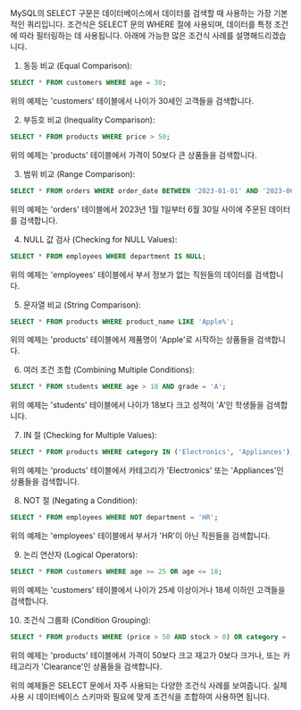MySQL의 SELECT 구문은 데이터베이스에서 데이터를 검색할 때 사용하는 가장 기본적인 쿼리입니다. 조건식은 SELECT 문의 WHERE 절에 사용되며, 데이터를 특정 조건에 따라 필터링하는 데 사용됩니다. 아래에 가능한 많은 조건식 사례를 설명해드리겠습니다.

1. 동등 비교 (Equal Comparison):

```sql
SELECT * FROM customers WHERE age = 30;
```

위의 예제는 'customers' 테이블에서 나이가 30세인 고객들을 검색합니다.

2. 부등호 비교 (Inequality Comparison):

```sql
SELECT * FROM products WHERE price > 50;
```

위의 예제는 'products' 테이블에서 가격이 50보다 큰 상품들을 검색합니다.

3. 범위 비교 (Range Comparison):

```sql
SELECT * FROM orders WHERE order_date BETWEEN '2023-01-01' AND '2023-06-30';
```

위의 예제는 'orders' 테이블에서 2023년 1월 1일부터 6월 30일 사이에 주문된 데이터를 검색합니다.

4. NULL 값 검사 (Checking for NULL Values):

```sql
SELECT * FROM employees WHERE department IS NULL;
```

위의 예제는 'employees' 테이블에서 부서 정보가 없는 직원들의 데이터를 검색합니다.

5. 문자열 비교 (String Comparison):

```sql
SELECT * FROM products WHERE product_name LIKE 'Apple%';
```

위의 예제는 'products' 테이블에서 제품명이 'Apple'로 시작하는 상품들을 검색합니다.

6. 여러 조건 조합 (Combining Multiple Conditions):

```sql
SELECT * FROM students WHERE age > 18 AND grade = 'A';
```

위의 예제는 'students' 테이블에서 나이가 18보다 크고 성적이 'A'인 학생들을 검색합니다.

7. IN 절 (Checking for Multiple Values):

```sql
SELECT * FROM products WHERE category IN ('Electronics', 'Appliances');
```

위의 예제는 'products' 테이블에서 카테고리가 'Electronics' 또는 'Appliances'인 상품들을 검색합니다.

8. NOT 절 (Negating a Condition):

```sql
SELECT * FROM employees WHERE NOT department = 'HR';
```

위의 예제는 'employees' 테이블에서 부서가 'HR'이 아닌 직원들을 검색합니다.

9. 논리 연산자 (Logical Operators):

```sql
SELECT * FROM customers WHERE age >= 25 OR age <= 18;
```

위의 예제는 'customers' 테이블에서 나이가 25세 이상이거나 18세 이하인 고객들을 검색합니다.

10. 조건식 그룹화 (Condition Grouping):

```sql
SELECT * FROM products WHERE (price > 50 AND stock > 0) OR category = 'Clearance';
```

위의 예제는 'products' 테이블에서 가격이 50보다 크고 재고가 0보다 크거나, 또는 카테고리가 'Clearance'인 상품들을 검색합니다.

위의 예제들은 SELECT 문에서 자주 사용되는 다양한 조건식 사례를 보여줍니다. 실제 사용 시 데이터베이스 스키마와 필요에 맞게 조건식을 조합하여 사용하면 됩니다.
